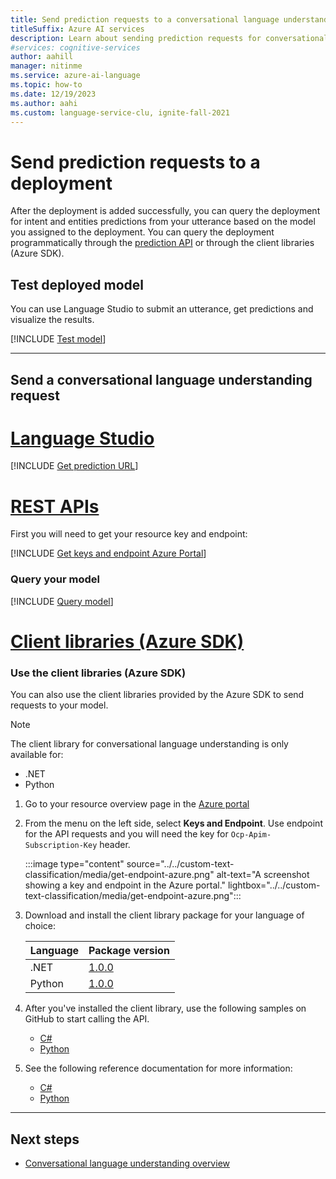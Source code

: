 ```yaml
---
title: Send prediction requests to a conversational language understanding deployment
titleSuffix: Azure AI services
description: Learn about sending prediction requests for conversational language understanding.
#services: cognitive-services
author: aahill
manager: nitinme
ms.service: azure-ai-language
ms.topic: how-to
ms.date: 12/19/2023
ms.author: aahi
ms.custom: language-service-clu, ignite-fall-2021
---
```


# Send prediction requests to a deployment

After the deployment is added successfully, you can query the deployment for intent and entities predictions from your utterance based on the model you assigned to the deployment.
You can query the deployment programmatically through the [prediction API](https://aka.ms/ct-runtime-swagger) or through the client libraries (Azure SDK). 

## Test deployed model

You can use Language Studio to submit an utterance, get predictions and visualize the results.

[!INCLUDE [Test model](../includes/language-studio/test-model.md)]

---

## Send a conversational language understanding request

# [Language Studio](#tab/language-studio)

[!INCLUDE [Get prediction URL](../includes/language-studio/get-prediction-url.md)]

# [REST APIs](#tab/REST-APIs)

First you will need to get your resource key and endpoint:

[!INCLUDE [Get keys and endpoint Azure Portal](../includes/get-keys-endpoint-azure.md)]

### Query your model

[!INCLUDE [Query model](../includes/rest-api/query-model.md)]

# [Client libraries (Azure SDK)](#tab/azure-sdk)

### Use the client libraries (Azure SDK)

You can also use the client libraries provided by the Azure SDK to send requests to your model. 

> [!NOTE]
> The client library for conversational language understanding is only available for:
> * .NET
> * Python

1. Go to your resource overview page in the [Azure portal](https://portal.azure.com/#home)

2. From the menu on the left side, select **Keys and Endpoint**. Use endpoint for the API requests and you will need the key for `Ocp-Apim-Subscription-Key` header.

    :::image type="content" source="../../custom-text-classification/media/get-endpoint-azure.png" alt-text="A screenshot showing a key and endpoint in the Azure portal." lightbox="../../custom-text-classification/media/get-endpoint-azure.png":::


3. Download and install the client library package for your language of choice:
    
    |Language  |Package version  |
    |---------|---------|
    |.NET     | [1.0.0](https://www.nuget.org/packages/Azure.AI.Language.Conversations/1.0.0)        |
    |Python     | [1.0.0](https://pypi.org/project/azure-ai-language-conversations/1.0.0)         |
    
4. After you've installed the client library, use the following samples on GitHub to start calling the API.
    
    * [C#](https://github.com/Azure/azure-sdk-for-net/tree/Azure.AI.Language.Conversations_1.0.0/sdk/cognitivelanguage/Azure.AI.Language.Conversations)
    * [Python](https://github.com/Azure/azure-sdk-for-python/tree/azure-ai-language-conversations_1.0.0/sdk/cognitivelanguage/azure-ai-language-conversations)
    
5. See the following reference documentation for more information:
    
    * [C#](/dotnet/api/azure.ai.language.conversations)
    * [Python](/python/api/azure-ai-language-conversations/azure.ai.language.conversations.aio)
    
---

## Next steps

* [Conversational language understanding overview](../overview.md)
